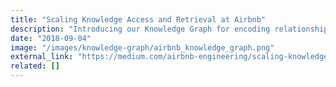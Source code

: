 ```yaml
---
title: "Scaling Knowledge Access and Retrieval at Airbnb"
description: "Introducing our Knowledge Graph for encoding relationships and surfacing relevant information"
date: "2018-09-04"
image: "/images/knowledge-graph/airbnb_knowledge_graph.png"
external_link: "https://medium.com/airbnb-engineering/scaling-knowledge-access-and-retrieval-at-airbnb-665b6ba21e95"
related: []
---
```

